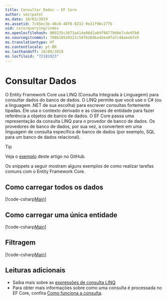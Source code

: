 ```yaml
---
title: Consultar Dados – EF Core
author: smitpatel
ms.date: 10/03/2019
ms.assetid: 7c65ec3e-46c8-48f8-8232-9e31f96c277b
uid: core/querying/index
ms.openlocfilehash: 009235c3673a414e06d1a64f9877b60e7cde97b0
ms.sourcegitcommit: 708b18520321c587b2046ad2ea9fa7c48aeebfe5
ms.translationtype: HT
ms.contentlocale: pt-BR
ms.lasthandoff: 10/09/2019
ms.locfileid: "72181923"
---
```

# <a name="querying-data"></a>Consultar Dados

O Entity Framework Core usa LINQ (Consulta Integrada à Linguagem) para consultar dados do banco de dados. O LINQ permite que você use o C# (ou a linguagem .NET de sua escolha) para escrever consultas fortemente tipadas. Ele usa o contexto derivado e as classes de entidade para fazer referência a objetos de banco de dados. O EF Core passa uma representação da consulta LINQ para o provedor de banco de dados. Os provedores de banco de dados, por sua vez, a convertem em uma linguagem de consulta específica de banco de dados (por exemplo, SQL para um banco de dados relacional).

> [!TIP]
> Veja o [exemplo](https://github.com/aspnet/EntityFramework.Docs/tree/master/samples/core/Querying) deste artigo no GitHub.

Os snippets a seguir mostram alguns exemplos de como realizar tarefas comuns com o Entity Framework Core.

## <a name="loading-all-data"></a>Como carregar todos os dados

[!code-csharp[Main](../../../samples/core/Querying/Basics/Sample.cs#LoadingAllData)]

## <a name="loading-a-single-entity"></a>Como carregar uma única entidade

[!code-csharp[Main](../../../samples/core/Querying/Basics/Sample.cs#LoadingSingleEntity)]

## <a name="filtering"></a>Filtragem

[!code-csharp[Main](../../../samples/core/Querying/Basics/Sample.cs#Filtering)]

## <a name="further-readings"></a>Leituras adicionais

- Saiba mais sobre as [expressões de consulta LINQ](/dotnet/csharp/programming-guide/concepts/linq/basic-linq-query-operations)
- Para obter mais informações sobre como uma consulta é processada no EF Core, confira [Como funciona a consulta](xref:core/querying/how-query-works).
